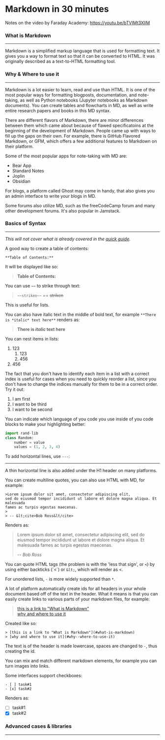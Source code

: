 # Markdown in 30 minutes

Notes on the video by Faraday Academy: https://youtu.be/bTVIMt3XllM

### What is Markdown
---

Markdown is a simplified markup language that is used for formatting text. It
gives you a way to format text so that it can be converted to HTML. It was
originally described as a text-to-HTML formatting tool.

### Why & Where to use it
---

Markdown is a lot easier to learn, read and use than HTML. It is one of the 
most popular ways for formatting blogposts, documentation, and note-taking, as
well as Python notebooks (Jupyter notebooks as Markdown documents). You can
create tables and flowcharts in MD, as well as write entire research papers and
books in this MD syntax.

There are different flavors of Markdown, there are minor differences between
them which came about because of flawed specificatoins at the beginning of the
development of Markdown. People came up with ways to fill up the gaps on their
own. For example, there is GitHub Flavored Markdown, or GFM, which offers a few
additional features to Markdown on their platform.

Some of the most popular apps for note-taking with MD are:
- Bear App
- Standard Notes
- Joplin
- Obsidian  

For blogs, a platform called Ghost may come in handy, that also gives you an 
admin interface to write your blogs in MD. 

Some forums also utilize MD, such as the freeCodeCamp forum and many other
development forums. It's also popular in Jamstack. 

### Basics of Syntax
---

*This will not cover what is already covered in the [quick
guide](md-in-1-min.md).*

A good way to create a table of contents:

``**Table of Contents:**``

It will be displayed like so:

>**Table of Contents:**

You can use `~~` to strike through text:

>`~~striken~~` == ~~striken~~

This is useful for lists.  

You can also have italic text in the middle of bold
text, for example `**There is *italic* text here**`
renders as:  

>**There is *italic* text here**

You can nest items in lists:

1. 123
    1. 123
    1. 456
1. 456  

The fact that you don't have to identify each item in a list with a correct
index is useful for cases when you need to quickly reorder a list, since you
don't have to change the indices manually for them to be in a correct order.
Try it out:

1. I am first 
1. I want to be third
1. I want to be second  

You can indicate which language of you code you use inside of you code blocks
to make your highlighting better:

``` py
import rand-lib
class Random:
    number = value
    values = (1, 2, 3, 4)
```

To add horizontal lines, use `---`:

---

A thin horizontal line is also added under the H1 header on many platforms.

You can create multiline quotes, you can also use HTML with MD, for example:

```
>Lorem ipsum dolor sit amet, consectetur adipiscing elit,
sed do eiusmod tempor incididunt ut labore et dolore magna aliqua. Et malesuada
fames ac turpis egestas maecenas.
>
> -- &lt;cite>Bob Ross&lt/cite>
```

Renders as:

>Lorem ipsum dolor sit amet, consectetur adipiscing elit,
sed do eiusmod tempor incididunt ut labore et dolore magna aliqua. Et malesuada
fames ac turpis egestas maecenas.
>
> -- <cite>Bob Ross</cite>

You can quote HTML tags (the problem is with the 'less that sign', or `<`) by
using either backticks (\`<\`) or `&lt;`, which will render as &lt;.

For unordered lists, `-` is more widely supported than `*`.

A lot of platform automatically create ids for all headers in your whole
document based off of the text in the header. What it means is that you can
easily create links to various parts of your markdown files, for example:

> [this is a link to "What is Markdown"](#what-is-markdown)  
> [why and where to use it](#why--where-to-use-it)

Created like so:

```
> [this is a link to "What is Markdown"](#what-is-markdown)  
> [why and where to use it](#why--where-to-use-it)
```

The text is of the header is made lowercase, spaces are changed to `-`, thus
creating the id.

You can mix and match different markdown elements, for example you can turn
images into links.

Some interfaces support checkboxes:

```
- [ ] task#1
- [x] task#2
```

Renders as:

- [ ] task#1
- [x] task#2

### Advanced cases & libraries
---

